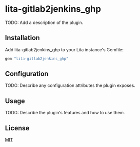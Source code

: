 # lita-gitlab2jenkins_ghp

TODO: Add a description of the plugin.

## Installation

Add lita-gitlab2jenkins_ghp to your Lita instance's Gemfile:

``` ruby
gem "lita-gitlab2jenkins_ghp"
```

## Configuration

TODO: Describe any configuration attributes the plugin exposes.

## Usage

TODO: Describe the plugin's features and how to use them.

## License

[MIT](http://opensource.org/licenses/MIT)
